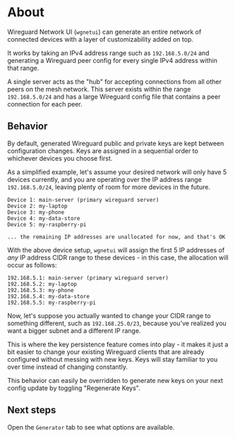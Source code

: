 # About

Wireguard Network UI (`wgnetui`) can generate an entire network of connected devices with a layer of customizability added on top.

It works by taking an IPv4 address range such as `192.168.5.0/24` and generating a Wireguard peer config for every single IPv4 address within that range.

A single server acts as the "hub" for accepting connections from all other peers on the mesh network. This server exists within the range `192.168.5.0/24` and has a large Wireguard config file that contains a peer connection for each peer.

## Behavior

By default, generated Wireguard public and private keys are kept between configuration changes. Keys are assigned in a sequential order to whichever devices you choose first.

As a simplified example, let's assume your desired network will only have 5 devices currently, and you are operating over the IP address range `192.168.5.0/24`, leaving plenty of room for more devices in the future.

```text
Device 1: main-server (primary wireguard server)
Device 2: my-laptop
Device 3: my-phone
Device 4: my-data-store
Device 5: my-raspberry-pi

... the remaining IP addresses are unallocated for now, and that's OK
```

With the above device setup, `wgnetui` will assign the first 5 IP addresses of *any* IP address CIDR range to these devices - in this case, the allocation will occur as follows:

```text
192.168.5.1: main-server (primary wireguard server)
192.168.5.2: my-laptop
192.168.5.3: my-phone
192.168.5.4: my-data-store
192.168.5.5: my-raspberry-pi
```

Now, let's suppose you actually wanted to change your CIDR range to something different, such as `192.168.25.0/23`, because you've realized you want a bigger subnet and a different IP range.

This is where the key persistence feature comes into play - it makes it just a bit easier to change your existing Wireguard clients that are already configured without messing with new keys. Keys will stay familiar to you over time instead of changing constantly.

This behavior can easily be overridden to generate new keys on your next config update by toggling "Regenerate Keys".

## Next steps

Open the `Generator` tab to see what options are available.
